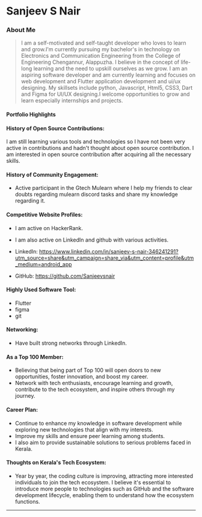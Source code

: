 # Sanjeev S Nair


### About Me

> I am a self-motivated and self-taught developer who loves to  learn and grow.I'm currently pursuing my bachelor's in technology on Electronics and Communication Engineering from the  College of Engineering Chengannur, Alappuzha. I believe in the concept of life-long learning and the need to upskill
> ourselves as we grow. I am an aspiring software developer and am currently learning and focuses on web development and Flutter application development and ui/ux designing.  My skillsets include python, Javascript, Html5, CSS3, Dart and Figma for UI/UX designing.I welcome opportunities to grow and learn especially internships and projects.

#### Portfolio Highlights


#### History of Open Source Contributions:
  I am still learning various tools and technologies so I have not been very active in contributions and hadn't thought about open source contribution. I am interested in open source contribution after acquiring all the necessary skills.

#### History of Community Engagement:
 - Active participant in the Gtech Mulearn where I help my friends to clear doubts regarding mulearn discord tasks and share my knowledge regarding it.

#### Competitive Website Profiles:

 - I am active on HackerRank.
 - I am also active on LinkedIn and github with various activities.

 - LinkedIn: https://www.linkedin.com/in/sanjeev-s-nair-346241291?utm_source=share&utm_campaign=share_via&utm_content=profile&utm_medium=android_app

 - GitHub: https://github.com/Sanjeevsnair

#### Highly Used Software Tool:


 - Flutter
 - figma
 - git
#### Networking:
 - Have built strong networks through LinkedIn.


#### As a Top 100 Member:
 - Believing that being part of Top 100 will open doors to new opportunities, foster innovation, and boost my career.
 - Network with tech enthusiasts, encourage learning and growth, contribute to the tech ecosystem, and inspire others through my journey.
#### Career Plan:
 - Continue to enhance my knowledge in software development while exploring new technologies that align with my interests.
 - Improve my skills and ensure peer learning among students.
 - I also aim to provide sustainable solutions to serious problems faced in Kerala.

  #### Thoughts on Kerala's Tech Ecosystem:

- Year by year, the coding culture is improving, attracting more interested individuals to join the tech ecosystem. I believe it's essential to introduce more people to technologies such as GitHub and the software development lifecycle, enabling them to understand how the ecosystem functions.

---
